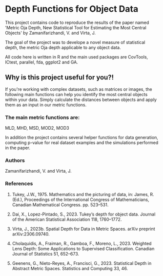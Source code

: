 # Depth Functions for Object Data

This project contains code to reproduce the results of the paper named 'Metric Oja Depth, New Statistical Tool for
Estimating the Most Central Objects' by Zamanifarizhandi, V. and Virta, J.

The goal of the project was to develope a novel measure of statistical depth, the metric Oja depth applicable to any object data. 

All code here is written in R and the main used packages are CovTools, ICtest, parallel, fda, ggplot2 and GA.

## Why is this project useful for you?!
If you're working with complex datasets, such as matrices or images, the following main functions can help you identify the most central objects within your data. Simply calculate the distances between objects and apply them as an input in our metric functions.

### The main metric functions are:

MLD, MHD, MSD, MOD2, MOD3

In addition the project contains several helper functions for data generation, computing p-value for real dataset examples and the simulations performed in the paper.

### Authors

Zamanifarizhandi, V. and Virta, J.


### References
1. Tukey, J.W., 1975. Mathematics and the picturing of data, in: James,
R. (Ed.), Proceedings of the International Congress of Mathematicians,
Canadian Mathematical Congress. pp. 523–531.

2. Dai, X., Lopez-Pintado, S., 2023. Tukey’s depth for object data. Journal
of the American Statistical Association 118, 1760–1772.

3. Virta, J., 2023b. Spatial Depth for Data in Metric Spaces. arXiv preprint
arXiv:2306.09740.

4. Cholaquidis, A., Fraiman, R., Gamboa, F., Moreno, L., 2023. Weighted
Lens Depth: Some Applications to Supervised Classification. Canadian
Journal of Statistics 51, 652–673.

5. Geenens, G., Nieto-Reyes, A., Francisci, G., 2023. Statistical Depth in
Abstract Metric Spaces. Statistics and Computing 33, 46.
